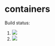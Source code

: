 # containers

Build status:

1. [![](https://github.com/finnless/containers/workflows/tests-fibonacci/badge.svg)](https://github.com/finnless/containers/actions?query=workflow%3Atests-fibonacci)
1. [![](https://github.com/finnless/containers/workflows/tests-range/badge.svg)](https://github.com/finnless/containers/actions?query=workflow%3Atests-range)
